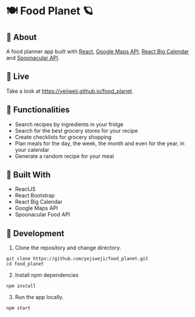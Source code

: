 # 🍽 Food Planet 🪐

## 🥑 About

A food planner app built with [React](https://github.com/facebook/create-react-app), [Google Maps API](https://developers.google.com/maps/documentation/javascript/overview), [React Big Calendar](https://jquense.github.io/react-big-calendar/examples/index.html) and [Spoonacular API](https://spoonacular.com/food-api/docs).

## 🍐 Live

Take a look at https://yejiweji.github.io/food_planet.


## 🍏 Functionalities

* Search recipes by ingredients in your fridge
* Search for the best grocery stores for your recipe
* Create checklists for grocery shopping
* Plan meals for the day, the week, the month and even for the year, in your calendar
* Generate a random recipe for your meal

## 🥦 Built With
 
* ReactJS
* React Bootstrap
* React Big Calendar
* Google Maps API
* Spoonacular Food API

## 🍋 Development

1. Clone the repository and change directory.

```
git clone https://github.com/yejiweji/food_planet.git
cd food_planet
```

2. Install npm dependencies

```
npm install
```

3. Run the app locally.

```
npm start
```